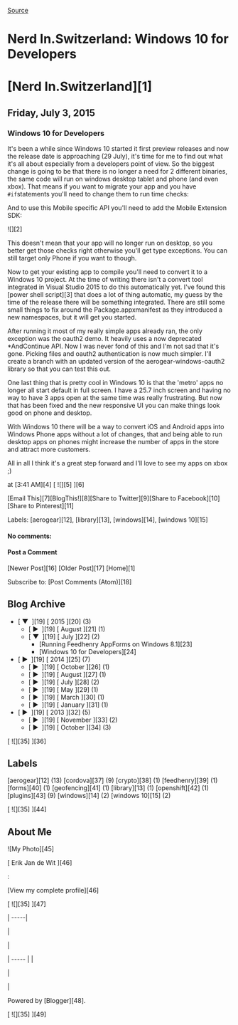 [Source](http://blog.nerdin.ch/2015/07/windows-10-for-developers.html "Permalink to Nerd In.Switzerland: Windows 10 for Developers")

# Nerd In.Switzerland: Windows 10 for Developers

#  [Nerd In.Switzerland][1]

## Friday, July 3, 2015

###  Windows 10 for Developers

It's been a while since Windows 10 started it first preview releases and now the release date is approaching (29 July), it's time for me to find out what it's all about especially from a developers point of view. So the biggest change is going to be that there is no longer a need for 2 different binaries, the same code will run on windows desktop tablet and phone (and even xbox). That means if you want to migrate your app and you have `#if`statements you'll need to change them to run time checks:  
  
And to use this Mobile specific API you'll need to add the Mobile Extension SDK:  
  

![][2]

  

This doesn't mean that your app will no longer run on desktop, so you better get those checks right otherwise you'll get type exceptions. You can still target only Phone if you want to though.

  

Now to get your existing app to compile you'll need to convert it to a Windows 10 project. At the time of writing there isn't a convert tool integrated in Visual Studio 2015 to do this automatically yet. I've found this [power shell script][3] that does a lot of thing automatic, my guess by the time of the release there will be something integrated. There are still some small things to fix around the Package.appxmanifest as they introduced a new namespaces, but it will get you started.

  

After running it most of my really simple apps already ran, the only exception was the oauth2 demo. It heavily uses a now deprecated *AndContinue API. Now I was never fond of this and I'm not sad that it's gone. Picking files and oauth2 authentication is now much simpler. I'll create a branch with an updated version of the aerogear-windows-oauth2 library so that you can test this out.

  

One last thing that is pretty cool in Windows 10 is that the 'metro' apps no longer all start default in full screen. I have a 25.7 inch screen and having no way to have 3 apps open at the same time was really frustrating. But now that has been fixed and the new responsive UI you can make things look good on phone and desktop.

  

With Windows 10 there will be a way to convert iOS and Android apps into Windows Phone apps without a lot of changes, that and being able to run desktop apps on phones might increase the number of apps in the store and attract more customers.

  

All in all I think it's a great step forward and I'll love to see my apps on xbox ;)

at  [3:41 AM][4] [ ![][5] ][6]

[Email This][7][BlogThis!][8][Share to Twitter][9][Share to Facebook][10][Share to Pinterest][11]

Labels: [aerogear][12], [library][13], [windows][14], [windows 10][15]

#### No comments:

#### Post a Comment

[Newer Post][16] [Older Post][17] [Home][1]

Subscribe to: [Post Comments (Atom)][18]

## Blog Archive

* [ ▼  ][19] [ 2015 ][20] (3)
    * [ ►  ][19] [ August ][21] (1)
    * [ ▼  ][19] [ July ][22] (2)
        * [Running Feedhenry AppForms on Windows 8.1][23]
        * [Windows 10 for Developers][24]
* [ ►  ][19] [ 2014 ][25] (7)
    * [ ►  ][19] [ October ][26] (1)
    * [ ►  ][19] [ August ][27] (1)
    * [ ►  ][19] [ July ][28] (2)
    * [ ►  ][19] [ May ][29] (1)
    * [ ►  ][19] [ March ][30] (1)
    * [ ►  ][19] [ January ][31] (1)
* [ ►  ][19] [ 2013 ][32] (5)
    * [ ►  ][19] [ November ][33] (2)
    * [ ►  ][19] [ October ][34] (3)

[ ![][35] ][36]

## Labels

[aerogear][12] (13) [cordova][37] (9) [crypto][38] (1) [feedhenry][39] (1) [forms][40] (1) [geofencing][41] (1) [library][13] (1) [openshift][42] (1) [plugins][43] (9) [windows][14] (2) [windows 10][15] (2)

[ ![][35] ][44]

## About Me

![My Photo][45]

[ Erik Jan de Wit ][46]   

:   

[View my complete profile][46]

[ ![][35] ][47]

| -----|

  |

  |

| ----- |
|

 |

 |

Powered by [Blogger][48].

[ ![][35] ][49]